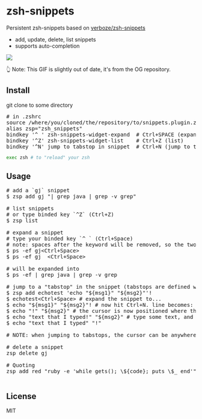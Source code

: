# zsh-snippets

Persistent zsh-snippets based on [verboze/zsh-snippets](https://github.com/verboze/zsh-snippets)

- add, update, delete, list snippets
- supports auto-completion

![](https://github.com/phdoerfler/zsh-snippets/blob/master/images/usage_high.gif)

👆 Note: This GIF is slightly out of date, it's from the OG repository.

## Install

git clone to some directory

<pre>
# in .zshrc
source /where/you/cloned/the/repository/to/snippets.plugin.zsh
alias zsp="zsh_snippets"
bindkey '^ ' zsh-snippets-widget-expand  # <kbd>Ctrl</kbd>+<kbd>SPACE</kbd> (expand)
bindkey '^Z' zsh-snippets-widget-list    # <kbd>Ctrl</kbd>+<kbd>Z</kbd> (list)
bindkey '^N' jump_to_tabstop_in_snippet  # <kbd>Ctrl</kbd>+<kbd>N</kbd> (jump to tabstop)
</pre>

``` BASH
exec zsh # to "reload" your zsh
```


## Usage

<pre>
# add a `gj` snippet
$ zsp add gj "| grep java | grep -v grep"

# list snippets
# or type binded key `^Z` (<kbd>Ctrl</kbd>+<kbd>Z</kbd>)
$ zsp list

# expand a snippet
# type your binded key `^ ` (<kbd>Ctrl</kbd>+<kbd>Space</kbd>)
# note: spaces after the keyword will be removed, so the two below are equivalent
$ ps -ef gj<<kbd>Ctrl</kbd>+<kbd>Space</kbd>>
$ ps -ef gj  <<kbd>Ctrl</kbd>+<kbd>Space</kbd>>

# will be expanded into
$ ps -ef | grep java | grep -v grep

# jump to a "tabstop" in the snippet (tabstops are defined with `${\w+}`)
$ zsp add echotest 'echo "${msg1}" "${msg2}"'!
$ echotest<<kbd>Ctrl</kbd>+<kbd>Space</kbd>> # expand the snippet to...
$ echo "${msg1}" "${msg2}"! # now hit <kbd>Ctrl</kbd>+<kbd>N</kbd>. line becomes:
$ echo "!" "${msg2}" # the cursor is now positioned where the tabstop was, with the tabstop ${msg1} deleted
$ echo "text that I typed!" "${msg2}" # type some text, and hit <kbd>Ctrl</kbd>+<kbd>N</kbd> again. Line becomes:
$ echo "text that I typed" "!"

# NOTE: when jumping to tabstops, the cursor can be anywhere on the line. We will always jump to the leftmost tabstop

# delete a snippet
zsp delete gj

# Quoting
zsp add red "ruby -e 'while gets(); \${code}; puts \$_ end'"

</pre>

## License

MIT
